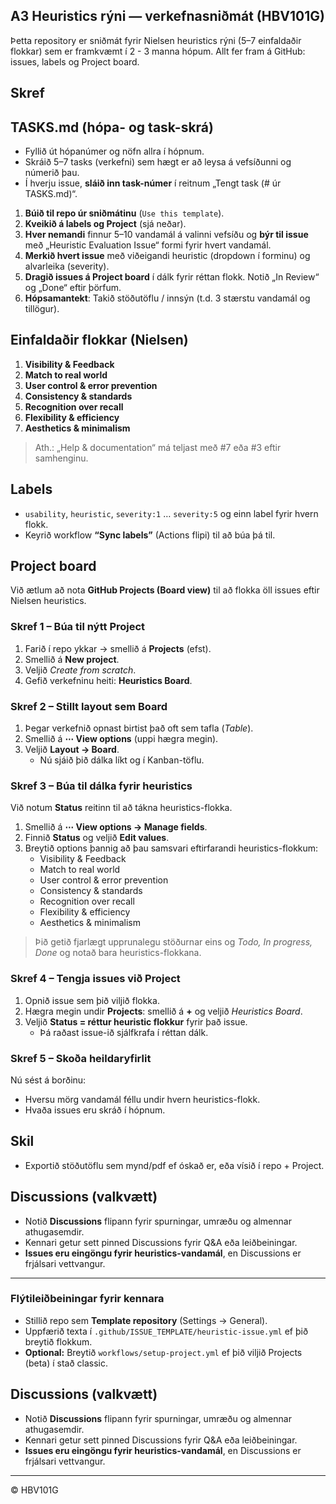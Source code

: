## A3 Heuristics rýni — verkefnasniðmát (HBV101G)

Þetta repository er sniðmát fyrir Nielsen heuristics rýni (5–7 einfaldaðir flokkar) sem er framkvæmt í 2 - 3 manna hópum.
Allt fer fram á GitHub: issues, labels og Project board.

## Skref

## TASKS.md (hópa- og task-skrá)
- Fyllið út hópanúmer og nöfn allra í hópnum.
- Skráið 5–7 tasks (verkefni) sem hægt er að leysa á vefsíðunni og númerið þau.
- Í hverju issue, **sláið inn task-númer** í reitnum „Tengt task (# úr TASKS.md)“.

1. **Búið til repo úr sniðmátinu** (`Use this template`).
2. **Kveikið á labels og Project** (sjá neðar).
3. **Hver nemandi** finnur 5–10 vandamál á valinni vefsíðu og **býr til issue** með „Heuristic Evaluation Issue“ formi fyrir hvert vandamál.
4. **Merkið hvert issue** með viðeigandi heuristic (dropdown í forminu) og alvarleika (severity).
5. **Dragið issues á Project board** í dálk fyrir réttan flokk. Notið „In Review“ og „Done“ eftir þörfum.
6. **Hópsamantekt**: Takið stöðutöflu / innsýn (t.d. 3 stærstu vandamál og tillögur).

## Einfaldaðir flokkar (Nielsen)
1. **Visibility & Feedback**  
2. **Match to real world**  
3. **User control & error prevention**  
4. **Consistency & standards**  
5. **Recognition over recall**  
6. **Flexibility & efficiency**  
7. **Aesthetics & minimalism**  

> Ath.: „Help & documentation“ má teljast með #7 eða #3 eftir samhenginu.

## Labels
- `usability`, `heuristic`, `severity:1` … `severity:5` og einn label fyrir hvern flokk.
- Keyrið workflow **“Sync labels”** (Actions flipi) til að búa þá til.

## Project board
Við ætlum að nota **GitHub Projects (Board view)** til að flokka öll issues eftir Nielsen heuristics.

### Skref 1 – Búa til nýtt Project
1. Farið í repo ykkar → smellið á **Projects** (efst).
2. Smellið á **New project**.
3. Veljið *Create from scratch*.
4. Gefið verkefninu heiti: **Heuristics Board**.

### Skref 2 – Stillt layout sem Board
1. Þegar verkefnið opnast birtist það oft sem tafla (*Table*).
2. Smellið á **⋯ View options** (uppi hægra megin).
3. Veljið **Layout → Board**.
   - Nú sjáið þið dálka líkt og í Kanban-töflu.

### Skref 3 – Búa til dálka fyrir heuristics
Við notum **Status** reitinn til að tákna heuristics-flokka.

1. Smellið á **⋯ View options → Manage fields**.
2. Finnið **Status** og veljið **Edit values**.
3. Breytið options þannig að þau samsvari eftirfarandi heuristics-flokkum:
   - Visibility & Feedback
   - Match to real world
   - User control & error prevention
   - Consistency & standards
   - Recognition over recall
   - Flexibility & efficiency
   - Aesthetics & minimalism

> Þið getið fjarlægt upprunalegu stöðurnar eins og *Todo, In progress, Done* og notað bara heuristics-flokkana.

### Skref 4 – Tengja issues við Project
1. Opnið issue sem þið viljið flokka.
2. Hægra megin undir **Projects**: smellið á **+** og veljið *Heuristics Board*.
3. Veljið **Status = réttur heuristic flokkur** fyrir það issue.
   - Þá raðast issue-ið sjálfkrafa í réttan dálk.

### Skref 5 – Skoða heildaryfirlit
Nú sést á borðinu:
- Hversu mörg vandamál féllu undir hvern heuristics-flokk.
- Hvaða issues eru skráð í hópnum.


## Skil
- Exportið stöðutöflu sem mynd/pdf ef óskað er, eða vísið í repo + Project.


## Discussions (valkvætt)
- Notið **Discussions** flipann fyrir spurningar, umræðu og almennar athugasemdir.
- Kennari getur sett pinned Discussions fyrir Q&A eða leiðbeiningar.
- **Issues eru eingöngu fyrir heuristics-vandamál**, en Discussions er frjálsari vettvangur.

---

### Flýtileiðbeiningar fyrir kennara
- Stillið repo sem **Template repository** (Settings → General).
- Uppfærið texta í `.github/ISSUE_TEMPLATE/heuristic-issue.yml` ef þið breytið flokkum.
- **Optional:** Breytið `workflows/setup-project.yml` ef þið viljið Projects (beta) í stað classic.


## Discussions (valkvætt)
- Notið **Discussions** flipann fyrir spurningar, umræðu og almennar athugasemdir.
- Kennari getur sett pinned Discussions fyrir Q&A eða leiðbeiningar.
- **Issues eru eingöngu fyrir heuristics-vandamál**, en Discussions er frjálsari vettvangur.

---

© HBV101G
